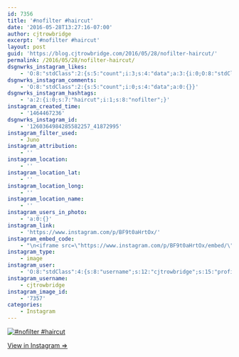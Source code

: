 ```yaml
---
id: 7356
title: '#nofilter #haircut'
date: '2016-05-28T13:27:16-07:00'
author: cjtrowbridge
excerpt: '#nofilter #haircut'
layout: post
guid: 'https://blog.cjtrowbridge.com/2016/05/28/nofilter-haircut/'
permalink: /2016/05/28/nofilter-haircut/
dsgnwrks_instagram_likes:
    - 'O:8:"stdClass":2:{s:5:"count";i:3;s:4:"data";a:3:{i:0;O:8:"stdClass":4:{s:8:"username";s:15:"eagleforcemusic";s:15:"profile_picture";s:96:"https://scontent.cdninstagram.com/t51.2885-19/s150x150/13269479_459251850949772_2109677178_a.jpg";s:2:"id";s:10:"1596899123";s:9:"full_name";s:11:"Eagle Force";}i:1;O:8:"stdClass":4:{s:8:"username";s:9:"baker4887";s:15:"profile_picture";s:93:"https://scontent.cdninstagram.com/t51.2885-19/s150x150/925516_549397291886205_390142782_a.jpg";s:2:"id";s:7:"2842933";s:9:"full_name";s:4:"Josh";}i:2;O:8:"stdClass":4:{s:8:"username";s:15:"meliflowers4913";s:15:"profile_picture";s:95:"https://scontent.cdninstagram.com/t51.2885-19/s150x150/12976544_239482049774462_294100078_a.jpg";s:2:"id";s:9:"546252823";s:9:"full_name";s:10:"Meli Nieto";}}}'
dsgnwrks_instagram_comments:
    - 'O:8:"stdClass":2:{s:5:"count";i:0;s:4:"data";a:0:{}}'
dsgnwrks_instagram_hashtags:
    - 'a:2:{i:0;s:7:"haircut";i:1;s:8:"nofilter";}'
instagram_created_time:
    - '1464467236'
dsgnwrks_instagram_id:
    - '1260364984285582257_41872995'
instagram_filter_used:
    - Juno
instagram_attribution:
    - ''
instagram_location:
    - ''
instagram_location_lat:
    - ''
instagram_location_long:
    - ''
instagram_location_name:
    - ''
instagram_users_in_photo:
    - 'a:0:{}'
instagram_link:
    - 'https://www.instagram.com/p/BF9t0aHrtOx/'
instagram_embed_code:
    - "\n<iframe src=\"https://www.instagram.com/p/BF9t0aHrtOx/embed/\" width=\"612\" height=\"710\" frameborder=\"0\" scrolling=\"no\" allowtransparency=\"true\" class=\"insta-image-embed\"></iframe>\n"
instagram_type:
    - image
instagram_user:
    - 'O:8:"stdClass":4:{s:8:"username";s:12:"cjtrowbridge";s:15:"profile_picture";s:95:"https://scontent.cdninstagram.com/t51.2885-19/s150x150/13259063_566228746871906_714207650_a.jpg";s:2:"id";s:8:"41872995";s:9:"full_name";s:13:"CJ Trowbridge";}'
instagram_username:
    - cjtrowbridge
instagram_image_id:
    - '7357'
categories:
    - Instagram
---
```


[![#nofilter #haircut](https://blog.cjtrowbridge.com/wp-content/uploads/2016/05/1464467236-1-1.jpg)](https://www.instagram.com/p/BF9t0aHrtOx/)

[View in Instagram ⇒](https://www.instagram.com/p/BF9t0aHrtOx/)